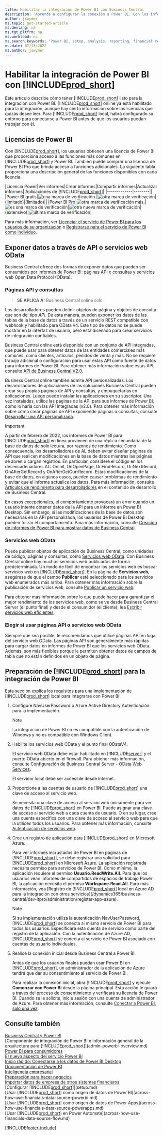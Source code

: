 ```yaml
---
title: Habilitar la integración de Power BI con Business Central
description: 'Aprenda a configurar la conexión a Power BI. Con los informes de Power BI puede obtener información, inteligencia empresarial y KPI de los datos de Business Central.'
author: jswymer
ms.topic: get-started-article
ms.devlang: na
ms.tgt_pltfrm: na
ms.workload: na
ms.search.keywords: 'Power BI, setup, analysis, reporting, financial report, business intelligence, KPI'
ms.date: 07/13/2022
ms.author: jswymer
---
```

# Habilitar la integración de Power BI con [!INCLUDE[prod_short](includes/prod_short.md)]

Este artículo describe cómo tener [!INCLUDE[prod_short](includes/prod_short.md)] listo para la integración con Power BI. [!INCLUDE[prod_short](includes/prod_short.md)] online ya está habilitado para la integración, aunque hay cierta información sobre las licencias que quizás desee leer. Para [!INCLUDE[prod_short](includes/prod_short.md)] local, habrá configurado su entorno para conectarse a Power BI antes de que los usuarios puedan trabajar con él.

## <a name="license"></a>Licencias de Power BI

Con [!INCLUDE[prod_short](includes/prod_short.md)], los usuarios obtienen una licencia de Power BI que proporciona acceso a las funciones más comunes en [!INCLUDE[prod_short](includes/prod_short.md)] y Power BI. También puede comprar una licencia de Power BI Pro que brinda acceso a funciones adicionales. La siguiente tabla proporciona una descripción general de las funciones disponibles con cada licencia.

|Licencia Power|Ver informes|Crear informes|Compartir informes|Actualizar informes| Aplicaciones de [!INCLUDE[prod_short](includes/prod_short.md)]|
|-------------|--------||
|Power BI gratis|![una marca de verificación.](media/check.png)|![otra marca de verificación](media/check.png)|(limitado)|(limitado)||
|Power BI Pro|![otra marca de verificación más.](media/check.png)|![es una marca de verificación](media/check.png)|![otra nueva marca de verificación](media/check.png)|(extensivo)|![última marca de verificación](media/check.png)|

Para más información, ver [Licenciar el servicio de Power BI para los usuarios de su organización](/power-bi/admin/service-admin-licensing-organization) o [Registrarse para el servicio de Power BI como individuo](/power-bi/fundamentals/service-self-service-signup-for-power-bi).

## <a name="exposedata"></a>Exponer datos a través de API o servicios web OData

Business Central ofrece dos formas de exponer datos que pueden ser consumidos por informes de Power BI: páginas API o consultas y servicios web Open Data Protocol (OData).

### Páginas API y consultas

> **SE APLICA A:** Business Central online solo

Los desarrolladores pueden definir objetos de página y objetos de consulta que son del tipo *API*. De esta manera, pueden exponer los datos de las tablas de la base de datos a través de un servicio REST compatible con webhook y habilitado para OData v4. Este tipo de datos no se puede mostrar en la interfaz de usuario, pero está diseñado para crear servicios de integración confiables.

Business Central online está disponible con un conjunto de API integradas, que puede usar para obtener datos de las entidades comerciales más comunes, como clientes, artículos, pedidos de venta y más. No se requiere trabajo adicional o configuración para usar estas API como fuente de datos para informes de Power BI. Para obtener más información sobre estas API, consulte [API de Business Central V2.0](/dynamics365/business-central/dev-itpro/api-reference/v2.0/).

Business Central online también admite API personalizadas. Los desarrolladores de aplicaciones de las soluciones Business Central pueden crear sus propias páginas de API y consultas, y empaquetarlas en aplicaciones. Luego puede instalar las aplicaciones en su suscriptor. Una vez instaladas, utilice las páginas de la API para sus informes de Power BI, como lo haría con las API integradas (v2.0). Para obtener más información sobre cómo crear páginas de API exponiendo páginas o consultas, consulte [Desarrollar una API personalizada](/dynamics365/business-central/dev-itpro/developer/devenv-develop-custom-api).

> [!IMPORTANT]
> A partir de febrero de 2022, los informes de Power BI para [!INCLUDE[prod_short](includes/prod_short.md)] en línea provienen de una réplica secundaria de la base de datos de solo lectura, por razones de rendimiento. Como consecuencia, los desarrolladores de AL deben evitar diseñar páginas de API que realicen modificaciones en la base de datos mientras las páginas se abren o cargan registros. En particular, considere el código en los desencadenadores AL: OnInit, OnOpenPage, OnFindRecord, OnNextRecord, OnAfterGetRecord y OnAfterGetCurrRecord. Estas modificaciones de la base de datos, en algunos casos, pueden causar problemas de rendimiento y evitar que el informe actualice los datos. Para más información, consulte [Artículos de rendimiento para desarrolladores](/dynamics365/business-central/dev-itpro/performance/performance-developer?branch=main#writing-efficient-web-services) en el contenido de desarrollo de Business Central.
>
> En casos excepcionales, el comportamiento provocará un error cuando un usuario intente obtener datos de la API para un informe en Power BI Desktop. Sin embargo, si las modificaciones de la base de datos son necesarias en la API personalizada, los usuarios de Power BI Desktop pueden forzar el comportamiento. Para más información, consulte [Creación de informes de Power BI para mostrar datos de Business Central](across-how-use-financials-data-source-powerbi.md#fixing-problems).

### Servicios web OData

Puede publicar objetos de aplicación de Business Central, como unidades de código, páginas y consultas, como [Servicios web OData](/dynamics365/business-central/dev-itpro/webservices/odata-web-services). Con Business Central online hay muchos servicios web publicados de forma predeterminada. Un modo de fácil de encontrar los servicios web es buscar *servicios web* en [!INCLUDE[prod_short](includes/prod_short.md)]. En la página de **Servicios web**, asegúrese de que el campo **Publicar** esté seleccionado para los servicios web enumerados más arriba. Para obtener más información sobre la publicación de servicios web, consulte [Publicar un servicio web](across-how-publish-web-service.md).

Para obtener más información sobre lo que puede hacer para garantizar el mejor rendimiento de los servicios web, como se ve desde Business Central Server (el punto final) y desde el consumidor (el cliente), lea [Escribir servicios web eficientes](/dynamics365/business-central/dev-itpro/performance/performance-developer#writing-efficient-web-services).

### Elegir si usar páginas API o servicios web OData

Siempre que sea posible, le recomendamos que utilice páginas API en lugar del servicio web OData. Las páginas API son generalmente más rápidas para cargar datos en informes de Power BI que los servicios web OData. Además, son más flexibles porque le permiten obtener datos de campos de tabla que no están definidos en un objeto de página.

## <a name="setup"></a>Preparación de [!INCLUDE[prod_short](includes/prod_short.md)] para la integración de Power BI

Esta sección explica los requisitos para una implementación de [!INCLUDE[prod_short](includes/prod_short.md)] local para integrarse con Power BI.

1. Configure NavUserPassword o Azure Active Directory Autenticación para la implementación.  
    
    > [!NOTE]
    > La integración de Power BI no es compatible con la autenticación de Windows y no es compatible con Windows Client.

2. Habilite los servicios web OData y el punto final ODataV4.

    El servicio web OData debe estar habilitado en [!INCLUDE[server](includes/server.md)] y el puerto OData abierto en el firewall. Para obtener más información, consulte [Configuración de Business Central Server - OData Web Services](/dynamics365/business-central/dev-itpro/administration/configure-server-instance#ODataServices).

    El servidor local debe ser accesible desde Internet.

3. Proporcione a las cuentas de usuario de [!INCLUDE[prod_short](includes/prod_short.md)] una clave de acceso al servicio web.

    Se necesita una clave de acceso al servicio web únicamente para ver datos de [!INCLUDE[prod_short](includes/prod_short.md)] en Power BI. Puede asignar una clave de acceso al servicio web a cada cuenta de usuario. O en su lugar, cree una cuenta específica con una clave de acceso al servicio web para que la utilicen todos los usuarios. Para obtener más información, consulte [Autenticación de servicios web](/dynamics365/business-central/dev-itpro/webservices/web-services-authentication#generate-a-web-service-access-key).

    <!--
    > [!IMPORTANT]
    > With [!INCLUDE[prod_short](../developer/includes/prod_short.md)] online, the use of access keys (Basic Auth) for web service authentication is [deprecated](/dynamics365/business-central/dev-itpro/upgrade/deprecated-features-w1#accesskeys). We recommend that you use OAuth2 instead. For more information, see [Use OAuth to Authorize Business Central Web Services](/dynamics365/business-central/dev-itpro/webservices/authenticate-web-services-using-oauth).-->

4. Cree un registro de aplicación para [!INCLUDE[prod_short](includes/prod_short.md)] en Microsoft Azure.

    Para ver informes incrustados de Power BI en páginas de [!INCLUDE[prod_short](includes/prod_short.md)], se debe registrar una solicitud para [!INCLUDE[prod_short](includes/prod_short.md)] en Microsoft Azure. La aplicación registrada necesita permiso para servicios de Power BI. Como mínimo, la aplicación requiere el permiso **Usuario.ReadWrite.All**. Para que los usuarios vean informes de compartidos de espacios de trabajo Power BI, la aplicación necesita el permiso **Workspace.Read.All**. Para más información, vea [Registro de [!INCLUDE[prod_short](includes/prod_short.md)] local en Azure AD para la integración con otros servicios](/dynamics365/business-central/dev-itpro/administration/register-app-azure).

    > [!NOTE]
    > Si su implementación utiliza la autenticación NavUserPassword, [!INCLUDE[prod_short](includes/prod_short.md)] se conecta al mismo servicio de Power BI para todos los usuarios. Especificará esta cuenta de servicio como parte del registro de la aplicación. Con la autenticación de Azure AD, [!INCLUDE[prod_short](includes/prod_short.md)] se conecta al servicio de Power BI asociado con cuentas de usuario individuales.

    <!-- Windows authentication can also be used but you can't get data from BC in Power BI -->
5. Realice la conexión inicial desde Business Central a Power BI.

    Antes de que los usuarios finales puedan usar Power BI en [!INCLUDE[prod_short](includes/prod_short.md)], un administrador de la aplicación de Azure tendrá que dar su consentimiento al servicio de Power BI.

    Para realizar la conexión inicial, abra [!INCLUDE[prod_short](includes/prod_short.md)] y ejecute **Comenzar con Power BI** desde la página principal. Esta acción le guiará a través del proceso de consentimiento y verificará su licencia de Power BI. Cuando se le solicite, inicie sesión con una cuenta de administrador de Azure. Para obtener más información, consulte [Conectar a Power BI, solo una vez](across-working-with-powerbi.md#connect).

## Consulte también

[Business Central y Power BI](admin-powerbi.md)  
[Componente de integración de Power BI e información general de la arquitectura para [!INCLUDE[prod_short](includes/prod_short.md)]](admin-powerbi-overview.md)  
[Power BI para consumidores](/power-bi/consumer/end-user-consumer)  
[El nuevo aspecto del servicio Power BI](/power-bi/service-new-look)  
[Inicio rápido: Conectarse a los datos de Power BI Desktop](/power-bi/desktop-quickstart-connect-to-data)  
[Documentación de Power BI](/power-bi/)  
[Inteligencia empresarial](bi.md)  
[Preparación para hacer negocios](ui-get-ready-business.md)  
[Importar datos de empresa de otros sistemas financieros](across-import-data-configuration-packages.md)  
[Configurar [!INCLUDE[prod_short](includes/prod_short.md)]](setup.md)  
[Usar [!INCLUDE[prod_short](includes/prod_short.md)] como origen de datos de Power BI](across-how-use-financials-data-source-powerbi.md)  
[Usar [!INCLUDE[prod_short](includes/prod_short.md)] como origen de datos de Power Apps](across-how-use-financials-data-source-powerapps.md)  
[Usar [!INCLUDE[prod_short](includes/prod_short.md)] en Power Automate](across-how-use-financials-data-source-flow.md)  




[!INCLUDE[footer-include](includes/footer-banner.md)]
